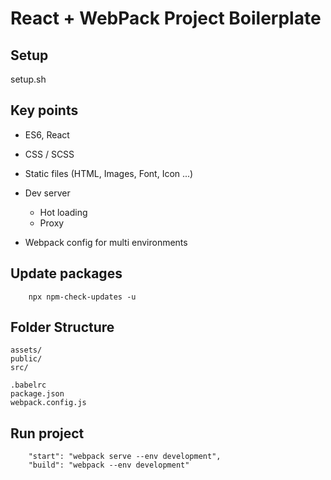 # React + WebPack Project Boilerplate

## Setup
setup.sh

## Key points
- ES6, React

- CSS / SCSS

- Static files (HTML, Images, Font, Icon ...)

- Dev server
    - Hot loading
    - Proxy

- Webpack config for multi environments


## Update packages
```
    npx npm-check-updates -u
```

## Folder Structure
```
assets/
public/
src/

.babelrc
package.json
webpack.config.js
```

## Run project
```
    "start": "webpack serve --env development",
    "build": "webpack --env development"
```